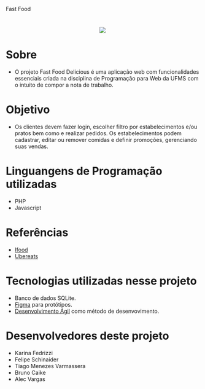 Fast Food
<h1 align="center">
<img src="https://lh3.googleusercontent.com/2GCdQcwy7lGjL1qcV51fpCJTFWx-FFUZSmuJySfQnOT0T1ucQBfbrBh_idKkYQeUm-AfYU0=s170">
</h1>


# Sobre

* O projeto Fast Food Delicious é uma aplicação web com
funcionalidades essenciais criada
na disciplina de Programação para Web da UFMS
com o intuito de compor a nota de trabalho.

# Objetivo

 * Os clientes devem fazer login,
escolher filtro por estabelecimentos e/ou pratos
bem como e realizar pedidos. Os estabelecimentos podem cadastrar, editar
ou remover comidas e definir promoções, gerenciando
suas vendas.

# Linguangens de Programação utilizadas

 * PHP
 * Javascript
 

# Referências

* [Ifood](https://www.ifood.com.br/)
* [Ubereats](ubereats.com)

# Tecnologias utilizadas nesse projeto

* Banco de dados SQLite.
* [Figma](https://www.figma.com/) para protótipos.
* [Desenvolvimento Ágil](https://www.desenvolvimentoagil.com.br/) como método de desenvovimento.


# Desenvolvedores deste projeto

* Karina Fedrizzi
* Felipe Schinaider
* Tiago Menezes Varmassera
* Bruno Caike
* Alec Vargas
